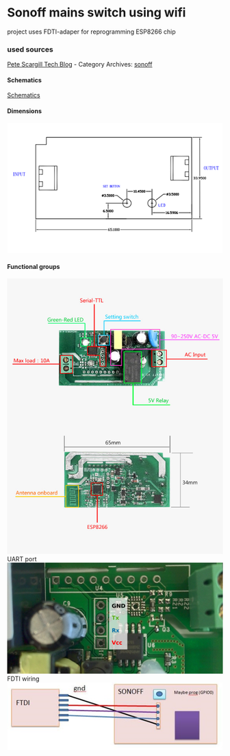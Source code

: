 # Sonoff mains switch using wifi

project uses FDTI-adaper for reprogramming ESP8266 chip

### used sources
[Pete Scargill Tech Blog][1] - Category Archives: [sonoff][2]

#### Schematics
[Schematics][3]

#### Dimensions
![Dimensions][4]

#### Functional groups
![parts][5]
UART port 
![UART][6]
FDTI wiring
![FDTI][7]

<!-- References -->
[1]: http://tech.scargill.net/ "Scargill's Tech Blog"
[2]: http://tech.scargill.net/category/sonoff/ "Scargill's Tech Blog - sonoff"
[3]: Sonoff-schematic.pdf "schematics"
[4]: Sonoff-dimension.png "dimensions"
[5]: sonoff-parts-without-433.jpg
[6]: UART-port.png
[7]: FTDI_2_Sonoff.jpg



